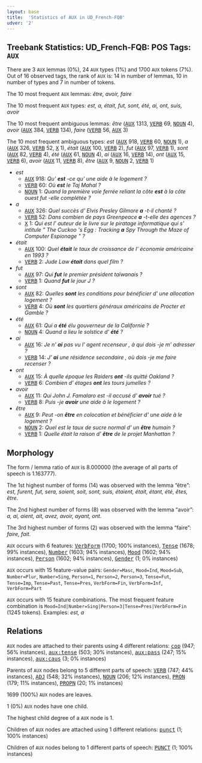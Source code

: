 ```yaml
---
layout: base
title:  'Statistics of AUX in UD_French-FQB'
udver: '2'
---
```


## Treebank Statistics: UD_French-FQB: POS Tags: `AUX`

There are 3 `AUX` lemmas (0%), 24 `AUX` types (1%) and 1700 `AUX` tokens (7%).
Out of 16 observed tags, the rank of `AUX` is: 14 in number of lemmas, 10 in number of types and 7 in number of tokens.

The 10 most frequent `AUX` lemmas: <em>être, avoir, faire</em>

The 10 most frequent `AUX` types:  <em>est, a, était, fut, sont, été, ai, ont, suis, avoir</em>

The 10 most frequent ambiguous lemmas: <em>être</em> (<tt><a href="fr_fqb-pos-AUX.html">AUX</a></tt> 1313, <tt><a href="fr_fqb-pos-VERB.html">VERB</a></tt> 69, <tt><a href="fr_fqb-pos-NOUN.html">NOUN</a></tt> 4), <em>avoir</em> (<tt><a href="fr_fqb-pos-AUX.html">AUX</a></tt> 384, <tt><a href="fr_fqb-pos-VERB.html">VERB</a></tt> 134), <em>faire</em> (<tt><a href="fr_fqb-pos-VERB.html">VERB</a></tt> 56, <tt><a href="fr_fqb-pos-AUX.html">AUX</a></tt> 3)

The 10 most frequent ambiguous types:  <em>est</em> (<tt><a href="fr_fqb-pos-AUX.html">AUX</a></tt> 918, <tt><a href="fr_fqb-pos-VERB.html">VERB</a></tt> 60, <tt><a href="fr_fqb-pos-NOUN.html">NOUN</a></tt> 1), <em>a</em> (<tt><a href="fr_fqb-pos-AUX.html">AUX</a></tt> 326, <tt><a href="fr_fqb-pos-VERB.html">VERB</a></tt> 52, <tt><a href="fr_fqb-pos-X.html">X</a></tt> 1), <em>était</em> (<tt><a href="fr_fqb-pos-AUX.html">AUX</a></tt> 100, <tt><a href="fr_fqb-pos-VERB.html">VERB</a></tt> 2), <em>fut</em> (<tt><a href="fr_fqb-pos-AUX.html">AUX</a></tt> 97, <tt><a href="fr_fqb-pos-VERB.html">VERB</a></tt> 1), <em>sont</em> (<tt><a href="fr_fqb-pos-AUX.html">AUX</a></tt> 82, <tt><a href="fr_fqb-pos-VERB.html">VERB</a></tt> 4), <em>été</em> (<tt><a href="fr_fqb-pos-AUX.html">AUX</a></tt> 61, <tt><a href="fr_fqb-pos-NOUN.html">NOUN</a></tt> 4), <em>ai</em> (<tt><a href="fr_fqb-pos-AUX.html">AUX</a></tt> 16, <tt><a href="fr_fqb-pos-VERB.html">VERB</a></tt> 14), <em>ont</em> (<tt><a href="fr_fqb-pos-AUX.html">AUX</a></tt> 15, <tt><a href="fr_fqb-pos-VERB.html">VERB</a></tt> 6), <em>avoir</em> (<tt><a href="fr_fqb-pos-AUX.html">AUX</a></tt> 11, <tt><a href="fr_fqb-pos-VERB.html">VERB</a></tt> 8), <em>être</em> (<tt><a href="fr_fqb-pos-AUX.html">AUX</a></tt> 9, <tt><a href="fr_fqb-pos-NOUN.html">NOUN</a></tt> 2, <tt><a href="fr_fqb-pos-VERB.html">VERB</a></tt> 1)


* <em>est</em>
  * <tt><a href="fr_fqb-pos-AUX.html">AUX</a></tt> 918: <em>Qu' <b>est</b> -ce qu' une aide à le logement ?</em>
  * <tt><a href="fr_fqb-pos-VERB.html">VERB</a></tt> 60: <em>Où <b>est</b> le Taj Mahal ?</em>
  * <tt><a href="fr_fqb-pos-NOUN.html">NOUN</a></tt> 1: <em>Quand la première voie ferrée reliant la côte <b>est</b> à la côte ouest fut -elle complétée ?</em>
* <em>a</em>
  * <tt><a href="fr_fqb-pos-AUX.html">AUX</a></tt> 326: <em>Quel succès d' Elvis Presley Gilmore <b>a</b> -t-il chanté ?</em>
  * <tt><a href="fr_fqb-pos-VERB.html">VERB</a></tt> 52: <em>Dans combien de pays Greenpeace <b>a</b> -t-elle des agences ?</em>
  * <tt><a href="fr_fqb-pos-X.html">X</a></tt> 1: <em>Qui est l' auteur de le livre sur le piratage informatique qui s' intitule " The Cuckoo 's Egg : Tracking <b>a</b> Spy Through the Maze of Computer Espionage " ?</em>
* <em>était</em>
  * <tt><a href="fr_fqb-pos-AUX.html">AUX</a></tt> 100: <em>Quel <b>était</b> le taux de croissance de l' économie américaine en 1993 ?</em>
  * <tt><a href="fr_fqb-pos-VERB.html">VERB</a></tt> 2: <em>Jude Law <b>était</b> dans quel film ?</em>
* <em>fut</em>
  * <tt><a href="fr_fqb-pos-AUX.html">AUX</a></tt> 97: <em>Qui <b>fut</b> le premier président taïwanais ?</em>
  * <tt><a href="fr_fqb-pos-VERB.html">VERB</a></tt> 1: <em>Quand <b>fut</b> le jour J ?</em>
* <em>sont</em>
  * <tt><a href="fr_fqb-pos-AUX.html">AUX</a></tt> 82: <em>Quelles <b>sont</b> les conditions pour bénéficier d' une allocation logement ?</em>
  * <tt><a href="fr_fqb-pos-VERB.html">VERB</a></tt> 4: <em>Où <b>sont</b> les quartiers généraux américains de Procter et Gamble ?</em>
* <em>été</em>
  * <tt><a href="fr_fqb-pos-AUX.html">AUX</a></tt> 61: <em>Qui a <b>été</b> élu gouverneur de la Californie ?</em>
  * <tt><a href="fr_fqb-pos-NOUN.html">NOUN</a></tt> 4: <em>Quand a lieu le solstice d' <b>été</b> ?</em>
* <em>ai</em>
  * <tt><a href="fr_fqb-pos-AUX.html">AUX</a></tt> 16: <em>Je n' <b>ai</b> pas vu l' agent recenseur , à qui dois -je m' adresser ?</em>
  * <tt><a href="fr_fqb-pos-VERB.html">VERB</a></tt> 14: <em>J' <b>ai</b> une résidence secondaire , où dois -je me faire recenser ?</em>
* <em>ont</em>
  * <tt><a href="fr_fqb-pos-AUX.html">AUX</a></tt> 15: <em>À quelle époque les Raiders <b>ont</b> -ils quitté Oakland ?</em>
  * <tt><a href="fr_fqb-pos-VERB.html">VERB</a></tt> 6: <em>Combien d' étages <b>ont</b> les tours jumelles ?</em>
* <em>avoir</em>
  * <tt><a href="fr_fqb-pos-AUX.html">AUX</a></tt> 11: <em>Qui John J. Famalaro est -il accusé d' <b>avoir</b> tué ?</em>
  * <tt><a href="fr_fqb-pos-VERB.html">VERB</a></tt> 8: <em>Puis -je <b>avoir</b> une aide à le logement ?</em>
* <em>être</em>
  * <tt><a href="fr_fqb-pos-AUX.html">AUX</a></tt> 9: <em>Peut -on <b>être</b> en colocation et bénéficier d' une aide à le logement ?</em>
  * <tt><a href="fr_fqb-pos-NOUN.html">NOUN</a></tt> 2: <em>Quel est le taux de sucre normal d' un <b>être</b> humain ?</em>
  * <tt><a href="fr_fqb-pos-VERB.html">VERB</a></tt> 1: <em>Quelle était la raison d' <b>être</b> de le projet Manhattan ?</em>

## Morphology

The form / lemma ratio of `AUX` is 8.000000 (the average of all parts of speech is 1.163777).

The 1st highest number of forms (14) was observed with the lemma “être”: <em>est, furent, fut, sera, soient, soit, sont, suis, étaient, était, étant, été, êtes, être</em>.

The 2nd highest number of forms (8) was observed with the lemma “avoir”: <em>a, ai, aient, ait, avez, avoir, ayant, ont</em>.

The 3rd highest number of forms (2) was observed with the lemma “faire”: <em>faire, fait</em>.

`AUX` occurs with 6 features: <tt><a href="fr_fqb-feat-VerbForm.html">VerbForm</a></tt> (1700; 100% instances), <tt><a href="fr_fqb-feat-Tense.html">Tense</a></tt> (1678; 99% instances), <tt><a href="fr_fqb-feat-Number.html">Number</a></tt> (1603; 94% instances), <tt><a href="fr_fqb-feat-Mood.html">Mood</a></tt> (1602; 94% instances), <tt><a href="fr_fqb-feat-Person.html">Person</a></tt> (1602; 94% instances), <tt><a href="fr_fqb-feat-Gender.html">Gender</a></tt> (1; 0% instances)

`AUX` occurs with 15 feature-value pairs: `Gender=Masc`, `Mood=Ind`, `Mood=Sub`, `Number=Plur`, `Number=Sing`, `Person=1`, `Person=2`, `Person=3`, `Tense=Fut`, `Tense=Imp`, `Tense=Past`, `Tense=Pres`, `VerbForm=Fin`, `VerbForm=Inf`, `VerbForm=Part`

`AUX` occurs with 15 feature combinations.
The most frequent feature combination is `Mood=Ind|Number=Sing|Person=3|Tense=Pres|VerbForm=Fin` (1245 tokens).
Examples: <em>est, a</em>


## Relations

`AUX` nodes are attached to their parents using 4 different relations: <tt><a href="fr_fqb-dep-cop.html">cop</a></tt> (947; 56% instances), <tt><a href="fr_fqb-dep-aux-tense.html">aux:tense</a></tt> (503; 30% instances), <tt><a href="fr_fqb-dep-aux-pass.html">aux:pass</a></tt> (247; 15% instances), <tt><a href="fr_fqb-dep-aux-caus.html">aux:caus</a></tt> (3; 0% instances)

Parents of `AUX` nodes belong to 5 different parts of speech: <tt><a href="fr_fqb-pos-VERB.html">VERB</a></tt> (747; 44% instances), <tt><a href="fr_fqb-pos-ADJ.html">ADJ</a></tt> (548; 32% instances), <tt><a href="fr_fqb-pos-NOUN.html">NOUN</a></tt> (206; 12% instances), <tt><a href="fr_fqb-pos-PRON.html">PRON</a></tt> (179; 11% instances), <tt><a href="fr_fqb-pos-PROPN.html">PROPN</a></tt> (20; 1% instances)

1699 (100%) `AUX` nodes are leaves.

1 (0%) `AUX` nodes have one child.

The highest child degree of a `AUX` node is 1.

Children of `AUX` nodes are attached using 1 different relations: <tt><a href="fr_fqb-dep-punct.html">punct</a></tt> (1; 100% instances)

Children of `AUX` nodes belong to 1 different parts of speech: <tt><a href="fr_fqb-pos-PUNCT.html">PUNCT</a></tt> (1; 100% instances)

